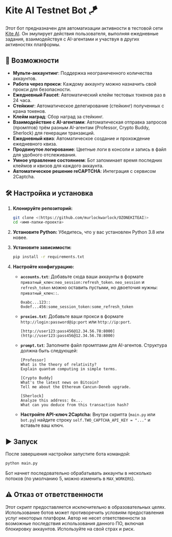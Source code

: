 # Kite AI Testnet Bot 🪁

Этот бот предназначен для автоматизации активности в тестовой сети [Kite AI](https://testnet.gokite.ai/). Он эмулирует действия пользователя, выполняя ежедневные задания, взаимодействуя с AI-агентами и участвуя в других активностях платформы.

## 🚀 Возможности

* **Мульти-аккаунтинг**: Поддержка неограниченного количества аккаунтов.
* **Работа через прокси**: Каждому аккаунту можно назначить свой прокси для безопасности.
* **Ежедневный Faucet**: Автоматический клейм тестовых токенов раз в 24 часа.
* **Стейкинг**: Автоматическое делегирование (стейкинг) полученных с крана токенов.
* **Клейм наград**: Сбор наград за стейкинг.
* **Взаимодействие с AI-агентами**: Автоматическая отправка запросов (промптов) трём разным AI-агентам (Professor, Crypto Buddy, Sherlock) для генерации транзакций.
* **Ежедневный квиз**: Автоматическое создание и прохождение ежедневного квиза.
* **Продвинутое логирование**: Цветные логи в консоли и запись в файл для удобного отслеживания.
* **Умное управление состоянием**: Бот запоминает время последних клеймов и квизов для каждого аккаунта.
* **Автоматическое решение reCAPTCHA**: Интеграция с сервисом 2Captcha.

## 🛠️ Настройка и установка

1.  **Клонируйте репозиторий:**
    ```bash
    git clone <(https://github.com/murlockwarlock/OZONEKITEAI)>
    cd <имя-папки-проекта>
    ```

2.  **Установите Python:**
    Убедитесь, что у вас установлен Python 3.8 или новее.

3.  **Установите зависимости:**
    ```bash
    pip install -r requirements.txt
    ```

4.  **Настройте конфигурацию:**

    * **`accounts.txt`**: Добавьте сюда ваши аккаунты в формате `приватный_ключ:neo_session:refresh_token`. `neo_session` и `refresh_token` можно оставить пустыми, но двоеточия нужны: `приватный_ключ::`.
        ```
        0xabc...123::
        0xdef...456:some_session_token:some_refresh_token
        ```

    * **`proxies.txt`**: Добавьте ваши прокси в формате `http://login:password@ip:port` или `http://ip:port`.
        ```
        [http://user123:pass456@12.34.56.78:8000](http://user123:pass456@12.34.56.78:8000)
        ```

    * **`prompt.txt`**: Заполните файл промптами для AI-агентов. Структура должна быть следующей:
        ```
        [Professor]
        What is the theory of relativity?
        Explain quantum computing in simple terms.

        [Crypto Buddy]
        What's the latest news on Bitcoin?
        Tell me about the Ethereum Cancun-Deneb upgrade.

        [Sherlock]
        Analyze this address: 0x...
        What can you deduce from this transaction hash?
        ```

    * **Настройте API-ключ 2Captcha:**
        Внутри скрипта (`main.py` или `bot.py`) найдите строку `self.TWO_CAPTCHA_API_KEY = "..."` и вставьте ваш ключ.

## ▶️ Запуск

После завершения настройки запустите бота командой:

```bash
python main.py
```

Бот начнет последовательно обрабатывать аккаунты в несколько потоков (по умолчанию 5, можно изменить в `MAX_WORKERS`).

## ⚠️ Отказ от ответственности

Этот скрипт предоставляется исключительно в образовательных целях. Использование ботов может противоречить условиям предоставления услуг некоторых платформ. Автор не несет ответственности за возможные последствия использования данного ПО, включая блокировку аккаунтов. Используйте на свой страх и риск.
